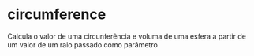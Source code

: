 # circumference
Calcula o valor de uma circunferência e voluma de uma esfera a partir de um valor de um raio passado como parâmetro
